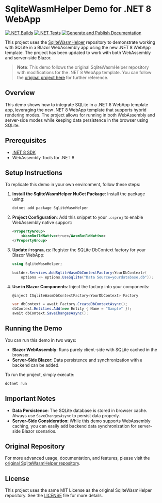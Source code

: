 # SqliteWasmHelper Demo for .NET 8 WebApp

[![.NET Builds](https://github.com/JeremyLikness/SqliteWasmHelper/actions/workflows/build.yml/badge.svg)](https://github.com/JeremyLikness/SqliteWasmHelper/actions/workflows/build.yml)
[![.NET Tests](https://github.com/JeremyLikness/SqliteWasmHelper/actions/workflows/tests.yml/badge.svg)](https://github.com/JeremyLikness/SqliteWasmHelper/actions/workflows/tests.yml)
[![Generate and Publish Documentation](https://github.com/JeremyLikness/SqliteWasmHelper/actions/workflows/documentation.yml/badge.svg)](https://github.com/JeremyLikness/SqliteWasmHelper/actions/workflows/documentation.yml)

This project uses the [SqliteWasmHelper](https://github.com/JeremyLikness/SqliteWasmHelper) repository to demonstrate working with SQLite in a Blazor WebAssembly app using the new .NET 8 WebApp template. The project has been updated to work with both WebAssembly and server-side Blazor.

> **Note**: This demo follows the original SqliteWasmHelper repository with modifications for the .NET 8 WebApp template. You can follow the [original project here](https://github.com/JeremyLikness/SqliteWasmHelper) for further reference.

## Overview

This demo shows how to integrate SQLite in a .NET 8 WebApp template app, leveraging the new .NET 8 WebApp template that supports hybrid rendering modes. The project allows for running in both WebAssembly and server-side modes while keeping data persistence in the browser using SQLite.

## Prerequisites

- [.NET 8 SDK](https://dotnet.microsoft.com/download/dotnet/8.0)
- WebAssembly Tools for .NET 8

## Setup Instructions

To replicate this demo in your own environment, follow these steps:

1. **Install the SqliteWasmHelper NuGet Package**:
   Install the package using:
   ```bash
   dotnet add package SqliteWasmHelper
   ```

2. **Project Configuration**:
   Add this snippet to your `.csproj` to enable WebAssembly native support:
   ```xml
   <PropertyGroup>
       <WasmBuildNative>true</WasmBuildNative>
   </PropertyGroup>
   ```

3. **Update `Program.cs`**:
   Register the SQLite DbContext factory for your Blazor WebApp:
   ```csharp
   using SqliteWasmHelper;
   
   builder.Services.AddSqliteWasmDbContextFactory<YourDbContext>(
       options => options.UseSqlite("Data Source=yourdatabase.db"));
   ```

4. **Use in Blazor Components**:
   Inject the factory into your components:
   ```csharp
   @inject ISqliteWasmDbContextFactory<YourDbContext> Factory

   var dbContext = await Factory.CreateDbContextAsync();
   dbContext.Entities.Add(new Entity { Name = "Sample" });
   await dbContext.SaveChangesAsync();
   ```

## Running the Demo

You can run this demo in two ways:
- **Blazor WebAssembly**: Runs purely client-side with SQLite cached in the browser.
- **Server-Side Blazor**: Data persistence and synchronization with a backend can be added.

To run the project, simply execute:
```bash
dotnet run
```

## Important Notes

- **Data Persistence**: The SQLite database is stored in browser cache. Always use `SaveChangesAsync` to persist data properly.
- **Server-Side Consideration**: While this demo supports WebAssembly caching, you can easily add backend data synchronization for server-side Blazor scenarios.

## Original Repository

For more advanced usage, documentation, and features, please visit the [original SqliteWasmHelper repository](https://github.com/JeremyLikness/SqliteWasmHelper).

## License

This project uses the same MIT License as the original SqliteWasmHelper repository. See the [LICENSE](./LICENSE.txt) file for more details.
